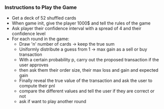 ### Instructions to Play the Game

* Get a deck of 52 shuffled cards
* When game init, give the player 1000$ and tell the rules of the game
* Ask player their confidence interval with a spread of 4 and their confidence level
* For each round in the game:
    * Draw 'n' number of cards &rarr; keep the true sum
    * Uniformly distribute a guess from 1 &rarr; max gain as a sell or buy transaction
    * With a certain probability p, carry out the proposed transaction if the user approves
    * then ask them their order size, their max loss and gain and expected gain
    * Finally reveal the true value of the transaction and ask the user to compute their pnl
    * compare the different values and tell the user if they are correct or not
    * ask if want to play another round